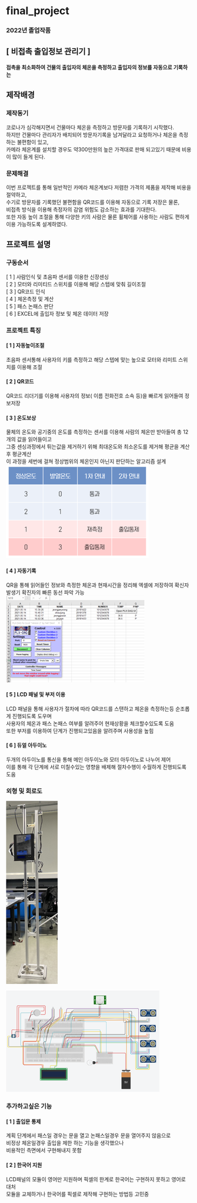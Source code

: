 # final_project
### 2022년 졸업작품

## [ 비접촉 출입정보 관리기 ]
#### 접촉을 최소화하여 건물의 출입자의 체온을 측정하고 출입자의 정보를 자동으로 기록하는 


## 제작배경
### 제작동기
코로나가 심각해지면서 건물마다 체온을 측정하고 방문자를 기록하기 시작했다.  
하지만 건물마다 관리자가 배치되어 방문자기록을 남겨달라고 요청하거나 체온을 측정하는 불편함이 있고,  
카메라 체온계를 설치할 경우도 약300만원의 높은 가격대로 판매 되고있기 때문에 비용이 많이 들게 된다.


### 문제해결
이번 프로젝트를 통해 일반적인 카메라 체온계보다 저렴한 가격의 제품을 제작해 비용을 절약하고,  
수기로 방문자를 기록했던 불편함을 QR코드를 이용해 자동으로 기록 저장은 물론,  
비접촉 방식을 이용해 측정자의 감염 위험도 감소하는 효과를 기대한다.  
또한 자동 높이 조절을 통해 다양한 키의 사람은 물론 휠체어를 사용하는 사람도 편하게 이용 가능하도록 설계하였다.

## 프로젝트 설명
### 구동순서
[ 1 ] 사람인식 및 초음파 센서를 이용한 신장센싱  
[ 2 ] 모터와 리미티드 스위치를 이용해 해당 스텝에 맞춰 길이조절  
[ 3 ] QR코드 인식  
[ 4 ] 체온측정 및 계산  
[ 5 ] 패스 논패스 판단  
[ 6 ] EXCEL에 출입자 정보 및 체온 데이터 저장

### 프로젝트 특징
#### [ 1 ] 자동높이조절
초음파 센서통해 사용자의 키를 측정하고 해당 스텝에 맞는 높으로 모터와 리미트 스위치를 이용해 조절  


#### [ 2 ] QR코드
QR코드 리더기를 이용해 사용자의 정보( 이름 전화전호 소속 등)을 빠르게 읽어들여 정보저장


#### [ 3 ] 온도보상
물체의 온도와 공기중의 온도를 측정하는 센서를 이용해 사람의 체온만 받아들여 총 12개의 값을 읽어들이고  
그중 센싱과정에서 튀는값을 제거하기 위해 최대온도와 최소온도를 제거해 평균을 계산후 평균계산  
이 과정을 세번에 걸쳐 정상범위의 체온인지 아닌지 판단하는 알고리즘 설계    
![실행화면](https://raw.githubusercontent.com/ZZO-ZHO/final_project/main/photo/pnp.png)


#### [ 4 ] 자동기록
QR을 통해 읽어들인 정보와 측정한 체온과 현재시간을 정리해 엑셀에 저장하여
확신자 발생기 확진자의 빠른 동선 파악 가능\
![실행화면](https://raw.githubusercontent.com/ZZO-ZHO/final_project/main/photo/plx_daq.png)


#### [ 5 ] LCD 패널 및 부저 이용
LCD 패널을 통해 사용자가 절차에 따라 QR코드를 스탠하고 체온을 측정하는등 순조롭게 진행되도록 도우며  
사용자의 체온과 패스 논패스 여부를 알려주어 현재상황을 체크할수있도록 도움  
또한 부저를 이용하여 단계가 진행되고있음을 알려주며 사용성을 높힘


#### [ 6 ] 듀얼 아두이노
두개의 아두이노를 통신을 통해 메인 아두이노와 모터 아두이노로 나누어 제어  
이를 통해 각 단계에 서로 미칠수있는 영향을 배제해 절차수행이 수월하게 진행되도록 도움


### 외형 및 회로도


![실행화면](https://raw.githubusercontent.com/ZZO-ZHO/final_project/main/photo/fin.png)



![실행화면](https://raw.githubusercontent.com/ZZO-ZHO/final_project/main/photo/line.png)



### 추가하고싶은 기능
#### [ 1 ] 출입문 통제  
계획 단계에서 패스일 경우는 문을 열고 논패스일경우 문을 열어주지 않음으로  
비정상 체온일경우 출입을 제한 하는 기능을 생각했으나  
비용적인 측면에서 구현해내지 못함  


#### [ 2 ] 한국어 지원  
LCD패널의 모듈이 영어만 지원하며 픽셀의 한계로 한국어는 구현하지 못하고 영어로 대처  
모듈을 교체하거나 한국어를 픽셀로 제작해 구현하는 방법등 고민중
